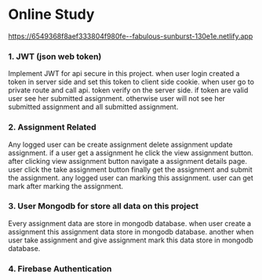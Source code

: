 # Online Study

<a href="https://6549368f8aef333804f980fe--fabulous-sunburst-130e1e.netlify.app" target="_blank">https://6549368f8aef333804f980fe--fabulous-sunburst-130e1e.netlify.app</a>

### **1. JWT (json web token)** <br>

Implement JWT for api secure in this project. when user login created a token in server side and set this token to client side cookie. when user go to private route and call api. token verify on the server side. if token are valid user see her submitted assignment. otherwise user will not see her submitted assignment and all submitted assignment. <br>

### **2. Assignment Related** <br>

Any logged user can be create assignment delete assignment update assignment. if a user get a assignment he click the view assignment button. after clicking view assignment button navigate a assignment details page. user click the take assignment button finally get the assignment and submit the assignment. any logged user can marking this assignment. user can get mark after marking the assignment. <br>

### **3. User Mongodb for store all data on this project** <br>

Every assignment data are store in mongodb database. when user create a assignment this assignment data store in mongodb database. another when user take assignment and give assignment mark this data store in mongodb database. <br>

### **4. Firebase Authentication** <br>
